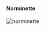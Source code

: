 #### Norminette
![norminette](https://github.com/peda-cos/get_next_line/actions/workflows/main.yml/badge.svg)
